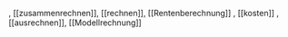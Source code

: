 , [[zusammenrechnen]], [[rechnen]], [[Rentenberechnung]]
, [[kosten]]
, [[ausrechnen]], [[Modellrechnung]]